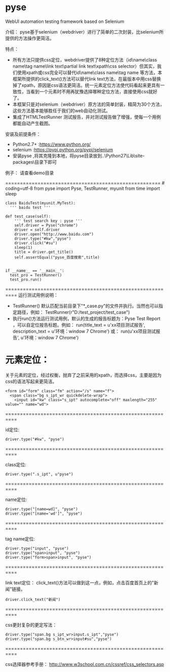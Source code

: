 # pyse
WebUI automation testing framework based on Selenium

介绍：
  pyse基于selenium（webdriver）进行了简单的二次封装，比selenium所提供的方法操作更简洁。
  
特点：
* 所有方法只提供css定位，webdriver提供了8种定位方法（id\name\class name\tag name\link text\partial link text\xpath\css selector）但其实，我们使用xpath或css完全可以替代id\name\class name\tag name 等方法，本框架所提供的click_text()方法可以替代link text方法，在最版本中用css替换掉了xpath，原因是css语法更简洁。统一元素定位方法使代码看起来更具有一致性，当看到一个元素时不用再犹豫选择哪种定位方法，直接使用css就好了。
* 本框架只是对selenium（webdriver）原方法的简单封装，精简为30个方法，这些方法基本能够胜任于我们的web自动化测试。
* 集成了HTMLTestRunner 测试报告，并对测试报告做了增强，使每一个用例都能自动产生截图。

安装及前提条件：
* Python2.7+ :https://www.python.org/
* selenium  :https://pypi.python.org/pypi/selenium
* 安装pyse ,将其克隆到本地，将pyse目录放到..\Python27\Lib\site-packages\目录下即可


例子：
   请查看demo目录

=====================================================
    # coding=utf-8
    from pyse import Pyse, TestRunner, myunit
    from time import sleep

    class BaiduTest(myunit.MyTest):
      ''' baidu test '''

    def test_case(self):
        ''' test search key : pyse '''
        self.driver = Pyse("chrome")
        driver = self.driver
        driver.open("http://www.baidu.com")
        driver.type("#kw","pyse")
        driver.click("#su")
        sleep(1)
        title = driver.get_title()
        self.assertEqual("pyse_百度搜索",title)


    if __name__ == '__main__':
      test_pro = TestRunner()
      test_pro.run()
==========================================================
运行测试用例说明：
* TestRunner() 默认匹配当前目录下"*_case.py"的文件并执行。当然也可以指定路径，例如：
TestRunner(r"D:/test_project/test_case")
* 执行run()方法运行测试用例，默认的生成的报告标题为：Pyse Test Report ，可以自定位报告标题。例如：
run(title_text = u'xx项目测试报告', description_text = u'环境：window 7  Chrome')
或：
run(u'xx项目测试报告', u'环境：window 7  Chrome')



元素定位：
==========================================================
  关于元素的定位，经过权衡，抛弃了之前采用的xpath，而选择css，主要是因为css的语法写起来更简洁。

    <form id="form" class="fm" action="/s" name="f">
      <span class="bg s_ipt_wr quickdelete-wrap">
        <input id="kw" class="s_ipt" autocomplete="off" maxlength="255" value="" name="wd">
==========================================================
    
  id定位:

    driver.type("#kw", "pyse")
==========================================================
    
  class定位:

    driver.type(".s_ipt", u"pyse")
==========================================================
    
  name定位:

    driver.type("[name=wd]", "pyse")
    driver.type("[name='wd']", "pyse")
==========================================================

  tag name定位:

    driver.type("input", "pyse")
    driver.type("span>input", "pyse")
    driver.type("form>span>input", "pyse")
==========================================================

  link text定位：
    click_text()方法可以做到这一点，例如，点击百度首页上的"新闻"链接。

    driver.click_text("新闻")
==========================================================
    
  css更封复杂的更定写法：

    driver.type("span.bg s_ipt_wr>input.s_ipt","pyse")
    driver.type("span.bg s_btn_wr>input#su","pyse")
==========================================================
    
  css选择器参考手册：
  http://www.w3school.com.cn/cssref/css_selectors.asp
